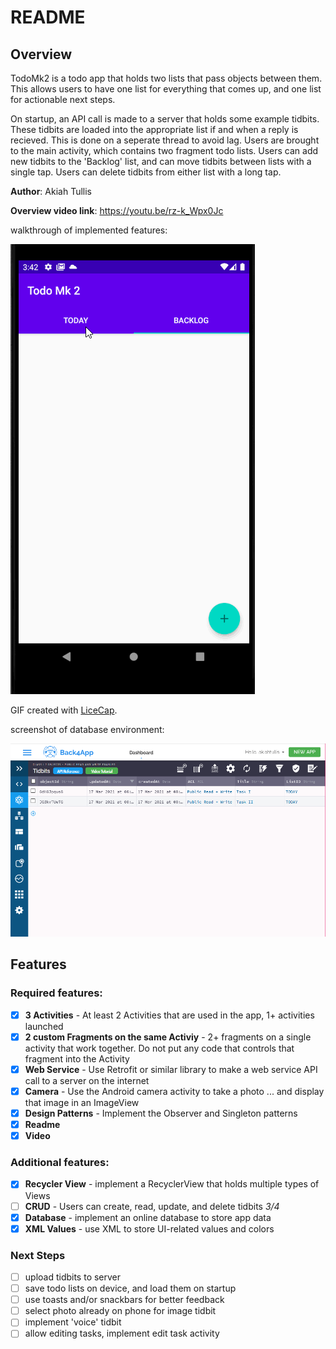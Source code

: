 # README

## Overview

TodoMk2 is a todo app that holds two lists that pass objects between them. This allows users to have one list for everything that comes up, and one list for actionable next steps.

On startup, an API call is made to a server that holds some example tidbits. These tidbits are loaded into the appropriate list if and when a reply is recieved. This is done on a seperate thread to avoid lag. Users are brought to the main activity, which contains two fragment todo lists. Users can add new tidbits to the 'Backlog' list, and can move tidbits between lists with a single tap. Users can delete tidbits from either list with a long tap.

**Author**: Akiah Tullis

**Overview video link**: https://youtu.be/rz-k_Wpx0Jc

walkthrough of implemented features:

<img src='todomk2.gif' title='' width='' alt='Video Walkthrough' />

GIF created with [LiceCap](http://www.cockos.com/licecap/).

screenshot of database environment:

<img src='back4app_tidbits_database.PNG' title='' alt='database sheet showing two entries, named Task 1 and Task 2' />

## Features

### Required features:

* [x] **3 Activities** - At least 2 Activities that are used in the app, 1+ activities launched
* [x] **2 custom Fragments on the same Activiy** - 2+ fragments on a single activity that work together. Do not put any code that controls that fragment into the Activity
* [x] **Web Service** - Use Retrofit or similar library to make a web service API call to a server on the internet
* [x] **Camera** - Use the Android camera activity to take a photo ... and display that image in an ImageView
* [x] **Design Patterns** - Implement the Observer and Singleton patterns
* [x] **Readme**
* [x] **Video**

### Additional features:
* [x] **Recycler View** - implement a RecyclerView that holds multiple types of Views
* [ ] **CRUD** - Users can create, read, update, and delete tidbits *3/4*
* [x] **Database** - implement an online database to store app data
* [x] **XML Values** - use XML to store UI-related values and colors

### Next Steps
* [ ] upload tidbits to server
* [ ] save todo lists on device, and load them on startup
* [ ] use toasts and/or snackbars for better feedback
* [ ] select photo already on phone for image tidbit
* [ ] implement 'voice' tidbit
* [ ] allow editing tasks, implement edit task activity
